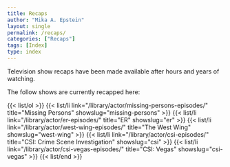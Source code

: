 ```yaml
---
title: Recaps
author: "Mika A. Epstein"
layout: single
permalink: /recaps/
categories: ["Recaps"]
tags: [Index]
type: index
---
```


Television show recaps have been made available after hours and years of watching.

The follow shows are currently recapped here:

{{< list/ol >}}
	{{< list/li link="/library/actor/missing-persons-episodes/" title="Missing Persons" showslug="missing-persons" >}}
	{{< list/li link="/library/actor/er-episodes/" title="ER" showslug="er" >}}
	{{< list/li link="/library/actor/west-wing-episodes/" title="The West Wing" showslug="west-wing" >}}
	{{< list/li link="/library/actor/csi-episodes/" title="CSI: Crime Scene Investigation" showslug="csi" >}}
	{{< list/li link="/library/actor/csi-vegas-episodes/" title="CSI: Vegas" showslug="csi-vegas" >}}
{{< list/end >}}
